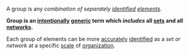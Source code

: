 A group is any *combination of separately [identified](https://github.com/gcassel/Modular-Organization-Terminology/blob/master/terms/identify.md) [elements](https://github.com/gcassel/Modular-Organization-Terminology/blob/master/terms/element.md)*. 

**Group is an [intentionally](https://github.com/gcassel/Modular-Organization-Terminology/blob/master/terms/intention.md) [generic](https://github.com/gcassel/Modular-Organization-Terminology/blob/master/terms/generic.md) term which *includes* all [sets](https://github.com/gcassel/Modular-Organization-Terminology/blob/master/terms/set.md) and all [networks](https://github.com/gcassel/Modular-Organization-Terminology/blob/master/terms/network.md).**  

Each group of elements can be more [accurately](https://github.com/gcassel/Modular-Organization-Terminology/blob/master/terms/accuracy.md) [identified](https://github.com/gcassel/Modular-Organization-Terminology/blob/master/terms/identify.md) as a *set or network* at a specific [scale](https://github.com/gcassel/Modular-Organization-Terminology/blob/master/terms/scale.md) of [organization](https://github.com/gcassel/Modular-Organization-Terminology/blob/master/terms/organization.md).

